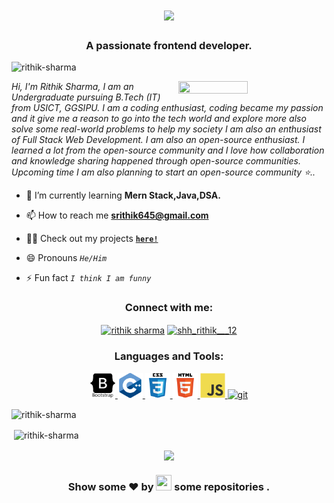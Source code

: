 <h1 align="center">
  <a href="https://git.io/typing-svg">
    <img src="https://readme-typing-svg.herokuapp.com/?lines=Hello,+There!+👋;This+is+Rithik+😊;Nice+to+meet+you!+🚀;Have+a+great+day✨&center=true&size=30">
  </a>
</h1>
<h3 align="center">A passionate frontend developer.</h3>

<p align="left"> <img src="https://komarev.com/ghpvc/?username=rithik-sharma&label=Profile%20views&color=0e75b6&style=flat" alt="rithik-sharma" /> </p>

<img src="https://imgur.com/Z9n1y5S.gif" height=47% width=47% align="right">

<p><i> Hi, I'm Rithik Sharma, I am an Undergraduate pursuing B.Tech (IT) from USICT, GGSIPU. I am a coding enthusiast, coding became my passion and it give me a reason to go into the tech world and explore more also solve some real-world problems to help my society I am also an enthusiast of Full Stack Web Development. I am also an open-source enthusiast. I learned a lot from the open-source community and I love how collaboration and knowledge sharing happened through open-source communities. Upcoming time I am also planning to start an open-source community ⭐..</i></p>

- 🌱 I’m currently learning **Mern Stack,Java,DSA.**

- 📫 How to reach me **srithik645@gmail.com**
- 👨‍💻 Check out my projects **<code>[here!](https://github.com/rithik-sharma?tab=repositories)</code>**

- 😄 Pronouns *<code>He/Him</code>*

- ⚡ Fun fact *<code>I think I am funny</code>*

<h3 align="center">Connect with me:</h3>
<p align="center">
<a href="https://www.linkedin.com/in/rithik-sharma-/" target="blank"><img align="center" src="https://raw.githubusercontent.com/rahuldkjain/github-profile-readme-generator/master/src/images/icons/Social/linked-in-alt.svg" alt="rithik sharma" height="30" width="40" /></a>
<a href="https://www.instagram.com/shh_rithik___12/" target="blank"><img align="center" src="https://raw.githubusercontent.com/rahuldkjain/github-profile-readme-generator/master/src/images/icons/Social/instagram.svg" alt="shh_rithik___12" height="30" width="40" /></a>


</p>


<h3 align="center">Languages and Tools:</h3>
<p align="center"> <a href="https://getbootstrap.com" target="_blank" rel="noreferrer"> <img src="https://raw.githubusercontent.com/devicons/devicon/master/icons/bootstrap/bootstrap-plain-wordmark.svg" alt="bootstrap" width="40" height="40"/> </a> <a href="https://www.w3schools.com/cpp/" target="_blank" rel="noreferrer"> <img src="https://raw.githubusercontent.com/devicons/devicon/master/icons/cplusplus/cplusplus-original.svg" alt="cplusplus" width="40" height="40"/> </a> <a href="https://www.w3schools.com/css/" target="_blank" rel="noreferrer"> <img src="https://raw.githubusercontent.com/devicons/devicon/master/icons/css3/css3-original-wordmark.svg" alt="css3" width="40" height="40"/> </a> <a href="https://www.w3.org/html/" target="_blank" rel="noreferrer"> <img src="https://raw.githubusercontent.com/devicons/devicon/master/icons/html5/html5-original-wordmark.svg" alt="html5" width="40" height="40"/> </a> <a href="https://developer.mozilla.org/en-US/docs/Web/JavaScript" target="_blank" rel="noreferrer"> <img src="https://raw.githubusercontent.com/devicons/devicon/master/icons/javascript/javascript-original.svg" alt="javascript" width="40" height="40"/> </a><a href="https://git-scm.com/" target="_blank" rel="noreferrer"> <img src="https://www.vectorlogo.zone/logos/git-scm/git-scm-icon.svg" alt="git" width="40" height="40"/> </a>
 </p>

<p><img align="center" src="https://github-readme-stats.vercel.app/api/top-langs?username=rithik-sharma&show_icons=true&locale=en&layout=compact" alt="rithik-sharma" /></p>

<p>&nbsp;<img align="center" src="https://github-readme-stats.vercel.app/api?username=rithik-sharma&show_icons=true&locale=en" alt="rithik-sharma" /></p>

<p align="center">
  <img src = "https://activity-graph.herokuapp.com/graph?username=rithik-sharma&theme=react-dark" align = "center">
</p>

<h3 align="center">Show some ❤ by <img src="https://imgur.com/o7ncZFp.jpg" height=25px width=25px> some repositories .</h3>
